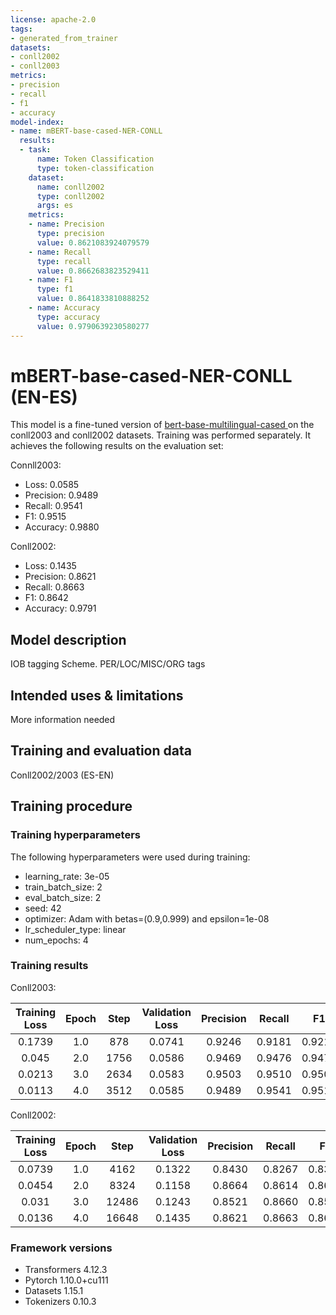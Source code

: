 ```yaml
---
license: apache-2.0
tags:
- generated_from_trainer
datasets:
- conll2002
- conll2003
metrics:
- precision
- recall
- f1
- accuracy
model-index:
- name: mBERT-base-cased-NER-CONLL
  results:
  - task:
      name: Token Classification
      type: token-classification
    dataset:
      name: conll2002
      type: conll2002
      args: es
    metrics:
    - name: Precision
      type: precision
      value: 0.8621083924079579
    - name: Recall
      type: recall
      value: 0.8662683823529411
    - name: F1
      type: f1
      value: 0.8641833810888252
    - name: Accuracy
      type: accuracy
      value: 0.9790639230580277
---
```


<!-- This model card has been generated automatically according to the information the Trainer had access to. You
should probably proofread and complete it, then remove this comment. -->

# mBERT-base-cased-NER-CONLL (EN-ES)

This model is a fine-tuned version of [bert-base-multilingual-cased ](https://huggingface.co/bert-base-multilingual-cased) on the conll2003 and conll2002 datasets. Training was performed separately.
It achieves the following results on the evaluation set:

Connll2003:
- Loss: 0.0585
- Precision: 0.9489
- Recall: 0.9541
- F1: 0.9515
- Accuracy: 0.9880

Conll2002:
- Loss: 0.1435
- Precision: 0.8621
- Recall: 0.8663
- F1: 0.8642
- Accuracy: 0.9791

## Model description

IOB tagging Scheme. PER/LOC/MISC/ORG tags

## Intended uses & limitations

More information needed

## Training and evaluation data

Conll2002/2003 (ES-EN)

## Training procedure

### Training hyperparameters

The following hyperparameters were used during training:
- learning_rate: 3e-05
- train_batch_size: 2
- eval_batch_size: 2
- seed: 42
- optimizer: Adam with betas=(0.9,0.999) and epsilon=1e-08
- lr_scheduler_type: linear
- num_epochs: 4

### Training results

Conll2003:

| Training Loss | Epoch | Step | Validation Loss | Precision | Recall | F1     | Accuracy |
|:-------------:|:-----:|:----:|:---------------:|:---------:|:------:|:------:|:--------:|
| 0.1739        | 1.0   | 878  | 0.0741          | 0.9246    | 0.9181 | 0.9213 | 0.9823   |
| 0.045         | 2.0   | 1756 | 0.0586          | 0.9469    | 0.9476 | 0.9472 | 0.9870   |
| 0.0213        | 3.0   | 2634 | 0.0583          | 0.9503    | 0.9510 | 0.9506 | 0.9877   |
| 0.0113        | 4.0   | 3512 | 0.0585          | 0.9489    | 0.9541 | 0.9515 | 0.9880   |


Conll2002:

| Training Loss | Epoch | Step  | Validation Loss | Precision | Recall | F1     | Accuracy |
|:-------------:|:-----:|:-----:|:---------------:|:---------:|:------:|:------:|:--------:|
| 0.0739        | 1.0   | 4162  | 0.1322          | 0.8430    | 0.8267 | 0.8348 | 0.9741   |
| 0.0454        | 2.0   | 8324  | 0.1158          | 0.8664    | 0.8614 | 0.8639 | 0.9782   |
| 0.031         | 3.0   | 12486 | 0.1243          | 0.8521    | 0.8660 | 0.8590 | 0.9783   |
| 0.0136        | 4.0   | 16648 | 0.1435          | 0.8621    | 0.8663 | 0.8642 | 0.9791   |


### Framework versions

- Transformers 4.12.3
- Pytorch 1.10.0+cu111
- Datasets 1.15.1
- Tokenizers 0.10.3
